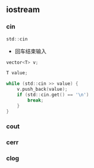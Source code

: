 <!--
 * @Description: 
 * @Version: 1.0
 * @Author: dalao
 * @Email: dalao_li@163.com
 * @Date: 2022-03-30 21:57:16
 * @LastEditors: DaLao
 * @LastEditTime: 2022-09-02 21:20:43
-->

## iostream


### cin


```c
std::cin
```

- 回车结束输入


```c
vector<T> v;

T value;

while (std::cin >> value) {
    v.push_back(value);
    if (std::cin.get() == '\n')
        break;
    }
}
```


### cout


### cerr


### clog